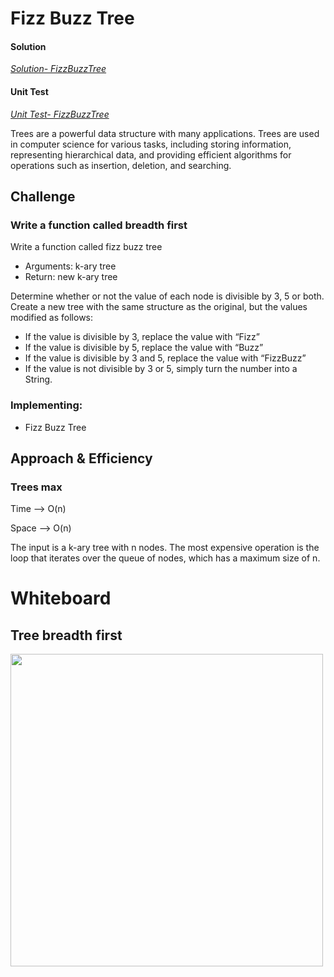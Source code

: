 
# Fizz Buzz Tree



#### Solution
*[Solution- FizzBuzzTree](https://github.com/Ody950/data-structures-and-algorithms/blob/main/DataStructures/DataStructures/tree-fizz-buzz)*

#### Unit Test
*[Unit Test- FizzBuzzTree](https://github.com/Ody950/data-structures-and-algorithms/blob/main/DataStructures/DataStructuresTests/TreeFizzBuzzTest.cs)*


Trees are a powerful data structure with many applications. Trees are used in computer science for various tasks, including storing information, representing hierarchical data, and providing efficient algorithms for operations such as insertion, deletion, and searching.

## Challenge

### Write a function called breadth first

Write a function called fizz buzz tree
- Arguments: k-ary tree
- Return: new k-ary tree

Determine whether or not the value of each node is divisible by 3, 5 or both. Create a new tree with the same structure as the original, but the values modified as follows:

- If the value is divisible by 3, replace the value with “Fizz”
- If the value is divisible by 5, replace the value with “Buzz”
- If the value is divisible by 3 and 5, replace the value with “FizzBuzz”
- If the value is not divisible by 3 or 5, simply turn the number into a String.
### Implementing:

- Fizz Buzz Tree

## Approach & Efficiency

### Trees max

Time -->  O(n)

Space -->  O(n)

The input is a k-ary tree with n nodes. The most expensive operation is the loop that iterates over the queue of nodes, which has a maximum size of n.  


# Whiteboard

## Tree breadth first

<img src="./assets2/Insert17.jpg" style="width: 500px;">

